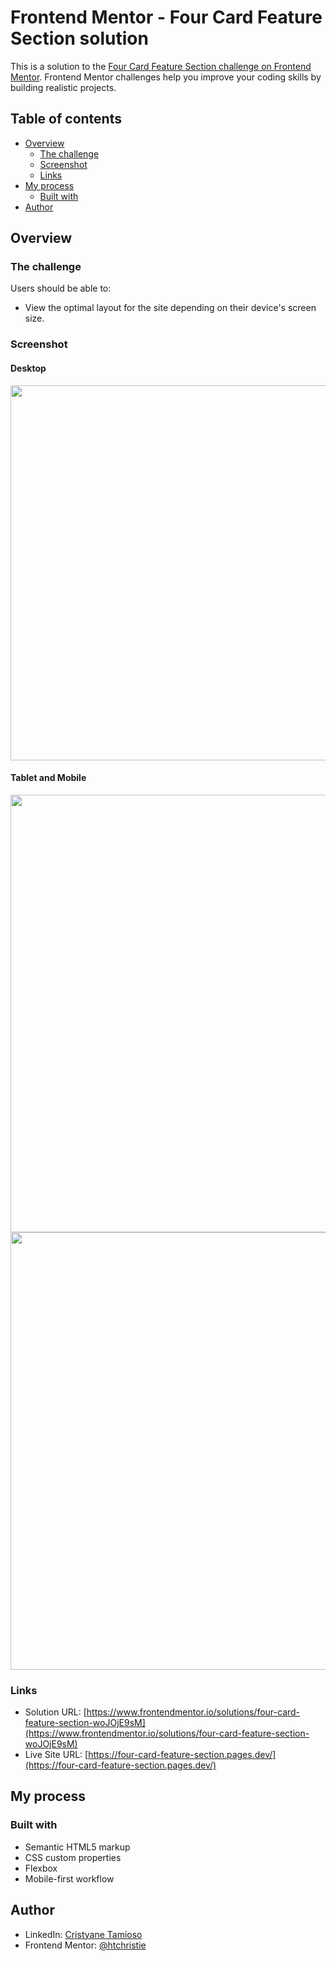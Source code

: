 # Frontend Mentor - Four Card Feature Section solution

This is a solution to the [Four Card Feature Section challenge on Frontend Mentor](https://www.frontendmentor.io/challenges/four-card-feature-section-weK1eFYK). Frontend Mentor challenges help you improve your coding skills by building realistic projects. 

## Table of contents

- [Overview](#overview)
  - [The challenge](#the-challenge)
  - [Screenshot](#screenshot)
  - [Links](#links)
- [My process](#my-process)
  - [Built with](#built-with)
- [Author](#author)

## Overview

### The challenge

Users should be able to:

- View the optimal layout for the site depending on their device's screen size.

### Screenshot

#### Desktop
<img src="https://user-images.githubusercontent.com/84540148/154401527-9f62f3d7-061b-4c7b-9090-e76047a1c364.png" height="600">

#### Tablet and Mobile
<img src="https://user-images.githubusercontent.com/84540148/154401817-a0093105-cd25-406b-a19e-c95ae03bd877.png" height="700"> <img src="https://user-images.githubusercontent.com/84540148/154401625-494b39e9-8355-43e6-b3e0-08b952a14a9f.png" height="700"> 

### Links

- Solution URL: [https://www.frontendmentor.io/solutions/four-card-feature-section-woJOjE9sM](https://www.frontendmentor.io/solutions/four-card-feature-section-woJOjE9sM)
- Live Site URL: [https://four-card-feature-section.pages.dev/](https://four-card-feature-section.pages.dev/)

## My process

### Built with

- Semantic HTML5 markup
- CSS custom properties
- Flexbox
- Mobile-first workflow

## Author

- LinkedIn: [Cristyane Tamioso](https://www.linkedin.com/in/cristyane-tamioso/)
- Frontend Mentor: [@htchristie](https://www.frontendmentor.io/profile/htchristie)
